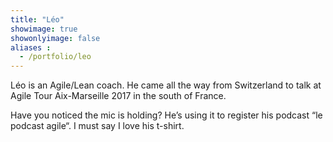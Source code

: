 ```yaml
---
title: "Léo"
showimage: true
showonlyimage: false
aliases :
  - /portfolio/leo
---
```


Léo is an Agile/Lean coach.
He came all the way from Switzerland to talk at Agile Tour Aix-Marseille 2017 in the south of France.
<!--more-->

Have you noticed the mic is holding? He’s using it to register his podcast “le podcast agile“.
I must say I love his t-shirt.

